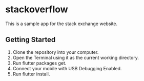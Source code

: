 # stackoverflow

This is a sample app for the stack exchange website.

## Getting Started

1. Clone the repository into your computer.
2. Open the Terminal using it as the current working directory.
3. Run flutter packages get.
4. Connect your mobile with USB Debugging Enabled.
5. Run flutter install.
